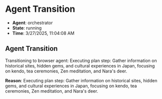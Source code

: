 # Agent Transition

- **Agent**: orchestrator
- **State**: running
- **Time**: 3/27/2025, 11:04:08 AM

## Agent Transition

Transitioning to browser agent: Executing plan step: Gather information on historical sites, hidden gems, and cultural experiences in Japan, focusing on kendo, tea ceremonies, Zen meditation, and Nara's deer.

**Reason**: Executing plan step: Gather information on historical sites, hidden gems, and cultural experiences in Japan, focusing on kendo, tea ceremonies, Zen meditation, and Nara's deer.

